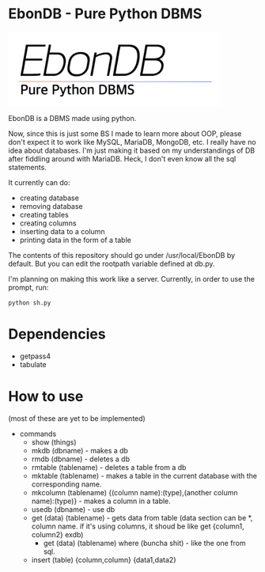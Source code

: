 # EbonDB - Pure Python DBMS
<img src="images/logo.png" height="150">

 EbonDB is a DBMS made using python.

Now, since this is just some BS I made to learn more about OOP, please don't expect it to work like MySQL, MariaDB, MongoDB, etc. I really have no idea about databases. I'm just making it based on my understandings of DB after fiddling around with MariaDB. Heck, I don't even know all the sql statements.

It currently can do:
 - creating database
 - removing database
 - creating tables
 - creating columns
 - inserting data to a column
 - printing data in the form of a table

The contents of this repository should go under /usr/local/EbonDB by default. But you can edit the rootpath variable defined at db.py.

I'm planning on making this work like a server. Currently, in order to use the prompt, run:
```
python sh.py
```
# Dependencies
 - getpass4
 - tabulate
# How to use
(most of these are yet to be implemented)
 - commands
    * show (things)
    * mkdb (dbname) - makes a db
    * rmdb (dbname) - deletes a db
    * rmtable (tablename) - deletes a table from a db
    * mktable (tablename) - makes a table in the current database with the corresponding name.
    * mkcolumn (tablename) {(column name):(type),(another column name):(type)} - makes a column in a table.
    * usedb (dbname) - use db
    * get (data) (tablename) - gets data from table (data section can be *, column name. if it's using columns, it shoud be like get {column1, column2} exdb)
      * get (data) (tablename) where (buncha shit) - like the one from sql.
    * insert (table) {column,column} {data1,data2}
